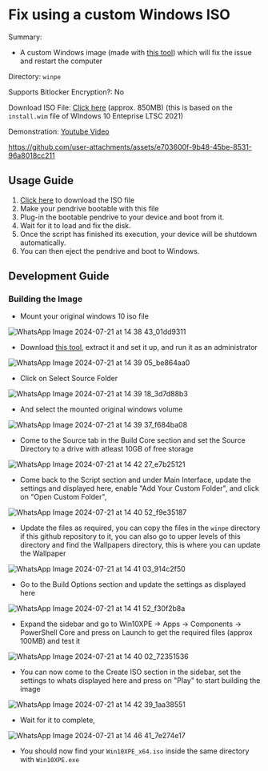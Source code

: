 # Fix using a custom Windows ISO

Summary:

- A custom Windows image (made with [this tool](https://github.com/ChrisRfr/Win10XPE)) which will fix the issue and restart the computer

Directory: `winpe`

Supports Bitlocker Encryption?: No

Download ISO File: [Click here](https://drive.google.com/file/d/1DpG4rdgNYhquszO324B6rgw-LDlEMyzi/view?usp=sharing) (approx. 850MB) (this is based on the `install.wim` file of WIndows 10 Enteprise LTSC 2021)

Demonstration: [Youtube Video](https://youtu.be/2F-rhVMHQfE)

https://github.com/user-attachments/assets/e703600f-9b48-45be-8531-96a8018cc211

## Usage Guide

1. [Click here](https://drive.google.com/file/d/1DpG4rdgNYhquszO324B6rgw-LDlEMyzi/view?usp=sharing) to download the ISO file
2. Make your pendrive bootable with this file
3. Plug-in the bootable pendrive to your device and boot from it.
4. Wait for it to load and fix the disk.
5. Once the script has finished its execution, your device will be shutdown automatically.
6. You can then eject the pendrive and boot to Windows.

## Development Guide

### Building the Image

- Mount your original windows 10 iso file

![WhatsApp Image 2024-07-21 at 14 38 43_01dd9311](https://github.com/user-attachments/assets/4659d40e-687c-4707-b82c-bd077ef07b1a)

- Download [this tool](https://github.com/ChrisRfr/Win10XPE), extract it and set it up, and run it as an administrator

![WhatsApp Image 2024-07-21 at 14 39 05_be864aa0](https://github.com/user-attachments/assets/4aec23c0-0ba3-4bf8-ad06-b130046c5137)

- Click on Select Source Folder

![WhatsApp Image 2024-07-21 at 14 39 18_3d7d88b3](https://github.com/user-attachments/assets/b9685c86-fc99-4a51-82a7-990384e0a2d4)

- And select the mounted original windows volume

![WhatsApp Image 2024-07-21 at 14 39 37_f684ba08](https://github.com/user-attachments/assets/4210ad24-1aba-4442-9730-686c20973cfb)

- Come to the Source tab in the Build Core section and set the Source Directory to a drive with atleast 10GB of free storage

![WhatsApp Image 2024-07-21 at 14 42 27_e7b25121](https://github.com/user-attachments/assets/f20b4295-eef1-4159-ad78-8a92c7bb5fb2)

- Come back to the Script section and under Main Interface, update the settings and displayed here, enable "Add Your Custom Folder", and click on "Open Custom Folder",

![WhatsApp Image 2024-07-21 at 14 40 52_f9e35187](https://github.com/user-attachments/assets/0e9a624e-a0f3-47e5-87ab-93dcff139277)

- Update the files as required, you can copy the files in the `winpe` directory if this github repository to it, you can also go to upper levels of this directory and find the Wallpapers directory, this is where you can update the Wallpaper

![WhatsApp Image 2024-07-21 at 14 41 03_914c2f50](https://github.com/user-attachments/assets/2d34d0b5-1565-4ee1-9b11-620296e76127)

- Go to the Build Options section and update the settings as displayed here

![WhatsApp Image 2024-07-21 at 14 41 52_f30f2b8a](https://github.com/user-attachments/assets/f07a99ad-a263-45da-93cd-c22c750656f4)

- Expand the sidebar and go to Win10XPE -> Apps -> Components -> PowerShell Core and press on Launch to get the required files (approx 100MB) and test it

![WhatsApp Image 2024-07-21 at 14 40 02_72351536](https://github.com/user-attachments/assets/9148ee98-ecf3-4260-8530-e4976774fb3b)

- You can now come to the Create ISO section in the sidebar, set the settings to whats displayed here and press on "Play" to start building the image

![WhatsApp Image 2024-07-21 at 14 42 39_1aa38551](https://github.com/user-attachments/assets/70758c3a-0913-4891-a613-179c895abb32)

- Wait for it to complete,

![WhatsApp Image 2024-07-21 at 14 46 41_7e274e17](https://github.com/user-attachments/assets/a465c457-ca5a-4862-a697-91221f5fe866)

- You should now find your `Win10XPE_x64.iso` inside the same directory with `Win10XPE.exe`
